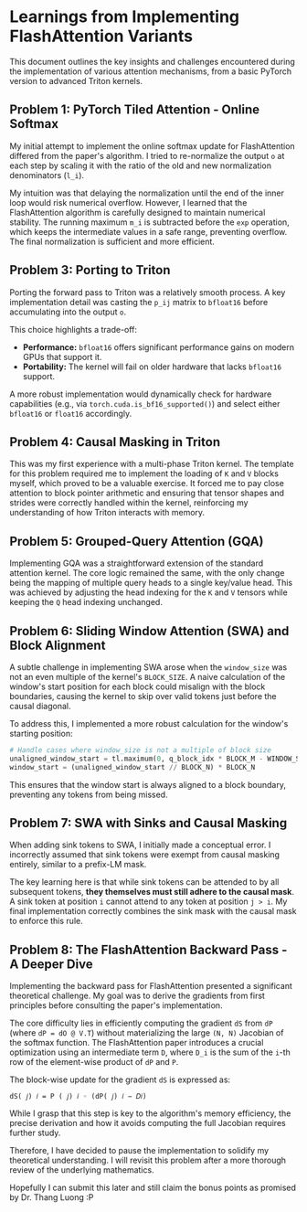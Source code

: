 # Learnings from Implementing FlashAttention Variants

This document outlines the key insights and challenges encountered during the implementation of various attention mechanisms, from a basic PyTorch version to advanced Triton kernels.

## Problem 1: PyTorch Tiled Attention - Online Softmax

My initial attempt to implement the online softmax update for FlashAttention differed from the paper's algorithm. I tried to re-normalize the output `o` at each step by scaling it with the ratio of the old and new normalization denominators (`l_i`).

My intuition was that delaying the normalization until the end of the inner loop would risk numerical overflow. However, I learned that the FlashAttention algorithm is carefully designed to maintain numerical stability. The running maximum `m_i` is subtracted before the `exp` operation, which keeps the intermediate values in a safe range, preventing overflow. The final normalization is sufficient and more efficient.

## Problem 3: Porting to Triton

Porting the forward pass to Triton was a relatively smooth process. A key implementation detail was casting the `p_ij` matrix to `bfloat16` before accumulating into the output `o`.

This choice highlights a trade-off:
*   **Performance:** `bfloat16` offers significant performance gains on modern GPUs that support it.
*   **Portability:** The kernel will fail on older hardware that lacks `bfloat16` support.

A more robust implementation would dynamically check for hardware capabilities (e.g., via `torch.cuda.is_bf16_supported()`) and select either `bfloat16` or `float16` accordingly.

## Problem 4: Causal Masking in Triton

This was my first experience with a multi-phase Triton kernel. The template for this problem required me to implement the loading of `K` and `V` blocks myself, which proved to be a valuable exercise. It forced me to pay close attention to block pointer arithmetic and ensuring that tensor shapes and strides were correctly handled within the kernel, reinforcing my understanding of how Triton interacts with memory.

## Problem 5: Grouped-Query Attention (GQA)

Implementing GQA was a straightforward extension of the standard attention kernel. The core logic remained the same, with the only change being the mapping of multiple query heads to a single key/value head. This was achieved by adjusting the head indexing for the `K` and `V` tensors while keeping the `Q` head indexing unchanged.

## Problem 6: Sliding Window Attention (SWA) and Block Alignment

A subtle challenge in implementing SWA arose when the `window_size` was not an even multiple of the kernel's `BLOCK_SIZE`. A naive calculation of the window's start position for each block could misalign with the block boundaries, causing the kernel to skip over valid tokens just before the causal diagonal.

To address this, I implemented a more robust calculation for the window's starting position:

```python
# Handle cases where window_size is not a multiple of block size
unaligned_window_start = tl.maximum(0, q_block_idx * BLOCK_M - WINDOW_SIZE)
window_start = (unaligned_window_start // BLOCK_N) * BLOCK_N
```
This ensures that the window start is always aligned to a block boundary, preventing any tokens from being missed.

## Problem 7: SWA with Sinks and Causal Masking

When adding sink tokens to SWA, I initially made a conceptual error. I incorrectly assumed that sink tokens were exempt from causal masking entirely, similar to a prefix-LM mask.

The key learning here is that while sink tokens can be attended to by all subsequent tokens, **they themselves must still adhere to the causal mask**. A sink token at position `i` cannot attend to any token at position `j > i`. My final implementation correctly combines the sink mask with the causal mask to enforce this rule.


## Problem 8: The FlashAttention Backward Pass - A Deeper Dive

Implementing the backward pass for FlashAttention presented a significant theoretical challenge. My goal was to derive the gradients from first principles before consulting the paper's implementation.

The core difficulty lies in efficiently computing the gradient `dS` from `dP` (where `dP = dO @ V.T`) without materializing the large `(N, N)` Jacobian of the softmax function. The FlashAttention paper introduces a crucial optimization using an intermediate term `D`, where `D_i` is the sum of the `i`-th row of the element-wise product of `dP` and `P`.

The block-wise update for the gradient `dS` is expressed as:

```
dS( 𝑗) 𝑖 = P ( 𝑗) 𝑖 ◦ (dP( 𝑗) 𝑖 − 𝐷𝑖)
```

While I grasp that this step is key to the algorithm's memory efficiency, the precise derivation and how it avoids computing the full Jacobian requires further study.

Therefore, I have decided to pause the implementation to solidify my theoretical understanding. I will revisit this problem after a more thorough review of the underlying mathematics.

Hopefully I can submit this later and still claim the bonus points as promised by Dr. Thang Luong :P
